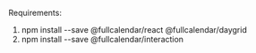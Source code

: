 Requirements:

1. npm install --save @fullcalendar/react @fullcalendar/daygrid
2. npm install --save @fullcalendar/interaction
